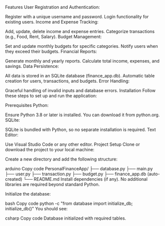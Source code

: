 Features
User Registration and Authentication:

Register with a unique username and password.
Login functionality for existing users.
Income and Expense Tracking:

Add, update, delete income and expense entries.
Categorize transactions (e.g., Food, Rent, Salary).
Budget Management:

Set and update monthly budgets for specific categories.
Notify users when they exceed their budgets.
Financial Reports:

Generate monthly and yearly reports.
Calculate total income, expenses, and savings.
Data Persistence:

All data is stored in an SQLite database (finance_app.db).
Automatic table creation for users, transactions, and budgets.
Error Handling:

Graceful handling of invalid inputs and database errors.
Installation
Follow these steps to set up and run the application:

Prerequisites
Python:

Ensure Python 3.8 or later is installed.
You can download it from python.org.
SQLite:

SQLite is bundled with Python, so no separate installation is required.
Text Editor:

Use Visual Studio Code or any other editor.
Project Setup
Clone or download the project to your local machine:

Create a new directory and add the following structure:

arduino
Copy code
PersonalFinanceApp/
├── database.py
├── main.py
├── user.py
├── transaction.py
├── budget.py
├── finance_app.db (auto-created)
└── README.md
Install dependencies (if any). No additional libraries are required beyond standard Python.

Initialize the database:

bash
Copy code
python -c "from database import initialize_db; initialize_db()"
You should see:

csharp
Copy code
Database initialized with required tables.
